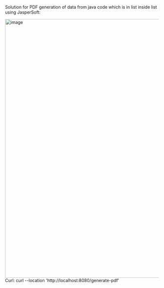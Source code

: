 Solution for PDF generation of data from java code which is in list inside list using JasperSoft:

<img width="848" alt="image" src="https://github.com/surbhi239/jasperReport/assets/25776004/7fecd06d-ecb8-44c5-b2f1-036323fb2a41">
Curl: curl --location 'http://localhost:8080/generate-pdf'
